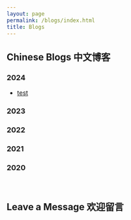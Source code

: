 ```yaml
---
layout: page
permalink: /blogs/index.html
title: Blogs
---
```


## Chinese Blogs 中文博客

### 2024

- [test](https://telling-van-e26.notion.site/RNN-LSTM-GRU-1613831387e1803d9d76e219dba5a865?pvs=74)

### 2023

<!-- - [21岁，何妨吟啸且徐行](https://caihanlin.com/blogs/21yrs)<br>
- [极简风Jekyll个人网站搭建指南](https://caihanlin.com/blogs/web)<br>
- [本科生数学建模竞赛指南](https://caihanlin.com/blogs/team2023)<br>
- [海外暑研申请指南](https://caihanlin.com/blogs/summer-res)<br> -->

### 2022

<!-- - [20岁，宽心且看月中桂](https://caihanlin.com/blogs/20yrs)<br>
- [暂停、暂停、暂停](https://caihanlin.com/blogs/stop/) -->

### 2021

<!-- - [19岁，山高路亦远](https://caihanlin.com/blogs/19yrs)<br>
- [星野学社实习回忆录](https://caihanlin.com/blogs/star) -->

### 2020

<!-- - [18岁，缓慢受锤的黄金年代](https://caihanlin.com/blogs/18yrs)<br>
- [本科博客，笔记，回忆录](https://mieclance.club/) -->

<br>

## Leave a Message 欢迎留言

